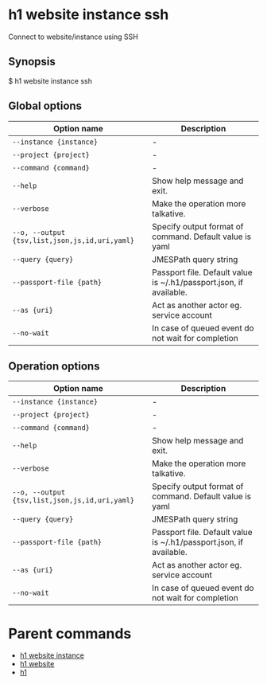 
# h1 website instance ssh

Connect to website/instance using SSH

## Synopsis

$ h1 website instance ssh <options>

## Global options

| Option name                                        | Description                                                        |
| -------------------------------------------------- | ------------------------------------------------------------------ |
| ```--instance {instance}```                        | -                                                                  |
| ```--project {project}```                          | -                                                                  |
| ```--command {command}```                          | -                                                                  |
| ```--help```                                       | Show help message and exit.                                        |
| ```--verbose```                                    | Make the operation more talkative.                                 |
| ```--o, --output {tsv,list,json,js,id,uri,yaml}``` | Specify output format of command. Default value is yaml            |
| ```--query {query}```                              | JMESPath query string                                              |
| ```--passport-file {path}```                       | Passport file. Default value is ~/.h1/passport.json, if available. |
| ```--as {uri}```                                   | Act as another actor eg. service account                           |
| ```--no-wait```                                    | In case of queued event do not wait for completion                 |

## Operation options

| Option name                                        | Description                                                        |
| -------------------------------------------------- | ------------------------------------------------------------------ |
| ```--instance {instance}```                        | -                                                                  |
| ```--project {project}```                          | -                                                                  |
| ```--command {command}```                          | -                                                                  |
| ```--help```                                       | Show help message and exit.                                        |
| ```--verbose```                                    | Make the operation more talkative.                                 |
| ```--o, --output {tsv,list,json,js,id,uri,yaml}``` | Specify output format of command. Default value is yaml            |
| ```--query {query}```                              | JMESPath query string                                              |
| ```--passport-file {path}```                       | Passport file. Default value is ~/.h1/passport.json, if available. |
| ```--as {uri}```                                   | Act as another actor eg. service account                           |
| ```--no-wait```                                    | In case of queued event do not wait for completion                 |

# Parent commands

* [h1 website instance](./../README.md)
* [h1 website](./../../README.md)
* [h1](./../../../README.md)
